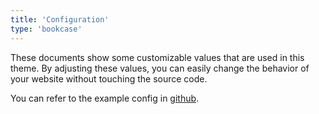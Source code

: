 ```yaml
---
title: 'Configuration'
type: 'bookcase'
---
```


These documents show some customizable values that are used in this theme. By adjusting these values, you can easily change the behavior of your website without touching the source code.

You can refer to the example config in [github](https://github.com/kaiiiz/hugo-theme-monochrome/tree/main/exampleSite/config).
